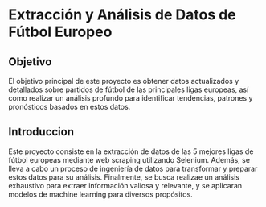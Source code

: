# Extracción y Análisis de Datos de Fútbol Europeo

## Objetivo
El objetivo principal de este proyecto es obtener datos actualizados y detallados sobre partidos de fútbol de las principales ligas europeas, así como realizar un análisis profundo para identificar tendencias, patrones y pronósticos basados en estos datos.

## Introduccion
Este proyecto consiste en la extracción de datos de las 5 mejores ligas de fútbol europeas mediante web scraping utilizando Selenium. Además, se lleva a cabo un proceso de ingeniería de datos para transformar y preparar estos datos para su análisis. Finalmente, se busca realizae un análisis exhaustivo para extraer información valiosa y relevante, y se aplicaran modelos de machine learning para diversos propósitos.
